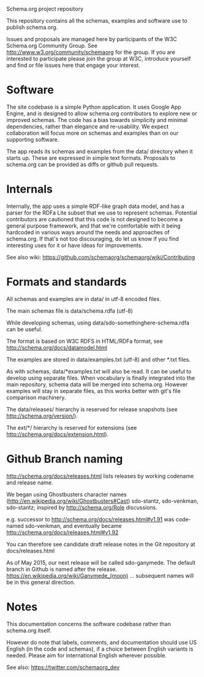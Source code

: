 Schema.org project repository

This repository contains all the schemas, examples and software use to publish schema.org. 

Issues and proposals are managed here by participants of the W3C Schema.org Community Group.
See http://www.w3.org/community/schemaorg for the group. If you are interested to participate please
join the group at W3C, introduce yourself and find or file issues here that engage your interest. 


Software 
========

The site codebase is a simple Python application. It uses Google App Engine, and is designed to allow schema.org contributors to explore new or improved schemas. The code has a bias towards simplicity and minimal dependencies,
rather than elegance and re-usability. We expect collaboration will focus more on schemas and examples than 
on our supporting software.

The app reads its schemas and examples from the data/ directory when it starts up. These
are expressed in simple text formats. Proposals to schema.org can be provided as diffs
or github pull requests.

Internals
=========

Internally, the app uses a simple RDF-like graph data model, and has a parser for 
the RDFa Lite subset that we use to represent schemas. Potential contributors are 
cautioned that this code is not designed to become a general purpose framework, and
that we're comfortable with it being hardcoded in various ways around the needs and
approaches of schema.org. If that's not too discouraging, do let us know if you find
interesting uses for it or have ideas for improvements.

See also wiki: https://github.com/schemaorg/schemaorg/wiki/Contributing

Formats and standards
=====================

All schemas and examples are in data/ in utf-8 encoded files.

The main schemas file is data/schema.rdfa (utf-8)

While developing schemas, using data/sdo-somethinghere-schema.rdfa can be useful.

The format is based on W3C RDFS in HTML/RDFa format, see http://schema.org/docs/datamodel.html

The examples are stored in data/examples.txt (utf-8) and other *.txt files.

As with schemas, data/*examples.txt will also be read. It can be useful to develop
using separate files. When vocabulary is finally integrated into the main repository, schema
data will be merged into schema.org. However examples will stay in separate files, as this
works better with git's file comparison machinery.

The data/releases/ hierarchy is reserved for release snapshots (see http://schema.org/version/).

The ext/*/ hierarchy is reserved for extensions (see http://schema.org/docs/extension.html).


Github Branch naming
====================

http://schema.org/docs/releases.html lists releases by working codename and release name.

We began using Ghostbusters character names (http://en.wikipedia.org/wiki/Ghostbusters#Cast)
sdo-stantz, sdo-venkman, sdo-stantz; inspired by http://schema.org/Role discussions.

e.g. successor to http://schema.org/docs/releases.html#v1.91 was code-named sdo-venkman, 
and eventually became http://schema.org/docs/releases.html#v1.92

You can therefore see candidate draft release notes in the Git repository at docs/releases.html

As of May 2015, our next release will be called sdo-ganymede. The default branch in Github
is named after the release. https://en.wikipedia.org/wiki/Ganymede_(moon) ... subsequent names
will be in this general direction.


Notes
=====

This documentation concerns the software codebase rather than schema.org itself. 

However do note that labels, comments, and documentation should use US English (in the code
and schemas), if a choice between English variants is needed. Please aim for international 
English wherever possible.

See also: https://twitter.com/schemaorg_dev
